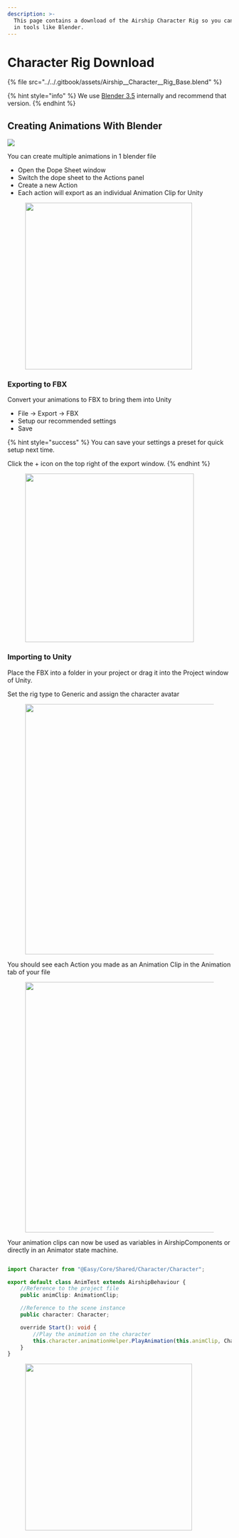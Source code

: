 ```yaml
---
description: >-
  This page contains a download of the Airship Character Rig so you can animate
  in tools like Blender.
---
```


# Character Rig Download

{% file src="../../.gitbook/assets/Airship__Character__Rig_Base.blend" %}

{% hint style="info" %}
We use [Blender 3.5](https://download.blender.org/release/Blender3.5/) internally and recommend that version.
{% endhint %}

## Creating Animations With Blender

![](<../../.gitbook/assets/image (1).png>)

You can create multiple animations in 1 blender file

* Open the Dope Sheet window
* Switch the dope sheet to the Actions panel
* Create a new Action
* Each action will export as an individual Animation Clip for Unity

<div align="left"><figure><img src="../../.gitbook/assets/image (2).png" alt="" width="375"><figcaption></figcaption></figure></div>

### Exporting to FBX

Convert your animations to FBX to bring them into Unity

* File -> Export -> FBX
* Setup our recommended settings
* Save

{% hint style="success" %}
You can save your settings a preset for quick setup next time.

Click the + icon on the top right of the export window.
{% endhint %}

<div align="left"><figure><img src="../../.gitbook/assets/image (3).png" alt="" width="379"><figcaption></figcaption></figure></div>



### Importing to Unity

Place the FBX into a folder in your project or drag it into the Project window of Unity.&#x20;

Set the rig type to Generic and assign the character avatar

<div align="left"><figure><img src="../../.gitbook/assets/image (5).png" alt="" width="563"><figcaption></figcaption></figure></div>

You should see each Action you made as an Animation Clip in the Animation tab of your file

<div align="left"><figure><img src="../../.gitbook/assets/image (4).png" alt="" width="563"><figcaption></figcaption></figure></div>

Your animation clips can now be used as variables in AirshipComponents or directly in an Animator state machine.&#x20;

<div align="left"><figure><img src="../../.gitbook/assets/image (6).png" alt=""><figcaption></figcaption></figure></div>

```typescript
import Character from "@Easy/Core/Shared/Character/Character";

export default class AnimTest extends AirshipBehaviour {
	//Reference to the project file
	public animClip: AnimationClip;

	//Reference to the scene instance
	public character: Character;

	override Start(): void {
		//Play the animation on the character
		this.character.animationHelper.PlayAnimation(this.animClip, CharacterAnimationLayer.OVERRIDE_4, 0.5);
	}
}
```

<div align="left"><figure><img src="../../.gitbook/assets/image (7).png" alt="" width="375"><figcaption></figcaption></figure></div>
